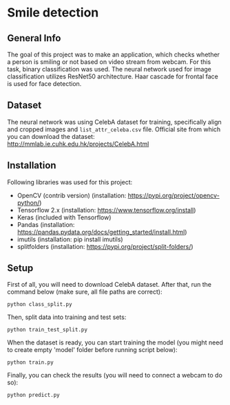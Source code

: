 # Smile detection
## General Info
The goal of this project was to make an application, which checks whether a person is smiling or not based on video stream from webcam. For this task, binary classification
was used. The neural network used for image classification utilizes ResNet50 architecture. Haar cascade for frontal face is used for face detection.

## Dataset
The neural network was using CelebA dataset for training, specifically align and cropped images and ```list_attr_celeba.csv``` file.
Official site from which you can download the dataset: http://mmlab.ie.cuhk.edu.hk/projects/CelebA.html

## Installation
Following libraries was used for this project:
* OpenCV (contrib version) (installation: https://pypi.org/project/opencv-python/)
* Tensorflow 2.x (installation: https://www.tensorflow.org/install)
* Keras (included with Tensorflow)
* Pandas (installation: https://pandas.pydata.org/docs/getting_started/install.html)
* imutils (installation: pip install imutils)
* splitfolders (installation: https://pypi.org/project/split-folders/)

## Setup
First of all, you will need to download CelebA dataset.
After that, run the command below (make sure, all file paths are correct):
```
python class_split.py
```
Then, split data into training and test sets:
```
python train_test_split.py
```
When the dataset is ready, you can start training the model (you might need to create empty 'model' folder before running script below):
```
python train.py
```
Finally, you can check the results (you will need to connect a webcam to do so):
```
python predict.py
```
